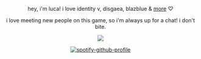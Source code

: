 <p align="center"

hey, i'm luca! i love identity v, disgaea, blazblue & [more](https://rentry.co/killia) ♡

<p align="center"

i love meeting new people on this game, so i'm always up for a chat! i don't bite.

<p align="center"

![](https://blazblue.wiki/images/5/57/BlazBlue_Sticker_121.gif)

<p align="center"

[![spotify-github-profile](https://spotify-github-profile.kittinanx.com/api/view?uid=7169cwv369woqjtfrpzgavtso&cover_image=true&theme=novatorem&show_offline=true&background_color=121212&interchange=false&bar_color=7295bb&bar_color_cover=false)](https://github.com/kittinan/spotify-github-profile)
